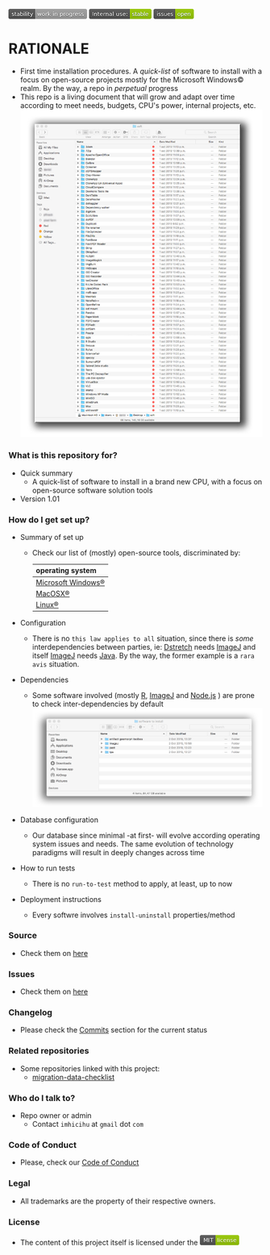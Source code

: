 ![stability-work_in_progress](images/477405737-stability_work_in_progress.png)
![internaluse-green](images/3847436881-internal_use_stable.png)
![issues-open](images/2944199103-issues_open.png)

# RATIONALE #

* First time installation procedures. A _quick-list_ of software to install with a focus on open-source projects mostly for the Microsoft Windows© realm. By the way, a repo in _perpetual_ progress
* This repo is a living document that will grow and adapt over time according to meet needs, budgets, CPU's power, internal projects, etc.
![software.png](images/1919189782-octubre-1-2019.jpg)

### What is this repository for? ###

* Quick summary
    - A quick-list of software to install in a brand new CPU, with a focus on open-source software solution tools
* Version 1.01

### How do I get set up? ###

* Summary of set up
    - Check our list of (mostly) open-source tools, discriminated by:

		| operating system |  
		|:--|
		| [Microsoft Windows®](pc_software_to_install.md) |
		| [MacOSX®](mac_software_to_install.md) |
		| [Linux®](linux_software_to_install.md) |  

* Configuration
    - There is no `this law applies to all` situation, since there is _some_ interdependencies between parties, ie: [Dstretch](dstretch/dstretch_(internal_use).md) needs [ImageJ](https://imagej.nih.gov/ij/index.html) and itself [ImageJ](https://imagej.nih.gov/ij/index.html) needs [Java](https://www.java.com/es/download/). By the way, the former example is a `rara avis` situation.
* Dependencies
    - Some software involved (mostly [R](https://www.r-project.org/), [ImageJ](https://imagej.nih.gov/ij/index.html) and [Node.js](https://nodejs.org/) ) are prone to check inter-dependencies by default 
 ![software.png](images/2206346255-2_install.png)
* Database configuration
    - Our database since minimal -at first- will evolve according operating system issues and needs. The same evolution of technology paradigms will result in deeply changes across time
* How to run tests
    - There is no `run-to-test` method to apply, at least, up to now
* Deployment instructions
    - Every softwre involves `install-uninstall` properties/method

### Source ###

* Check them on [here](https://bitbucket.org/imhicihu/software-installations/src)

### Issues ###

* Check them on [here](https://bitbucket.org/imhicihu/software-installations/issues)

### Changelog ###

* Please check the [Commits](https://bitbucket.org/imhicihu/software-installations/commits/) section for the current status

### Related repositories ###

* Some repositories linked with this project:
     - [migration-data-checklist](https://bitbucket.org/imhicihu/migration-data-checklist/src/master/)
     
### Who do I talk to? ###

* Repo owner or admin
    - Contact `imhicihu` at `gmail` dot `com`

### Code of Conduct

* Please, check our [Code of Conduct](code_of_conduct.md)

### Legal ###

* All trademarks are the property of their respective owners.

### License ###

* The content of this project itself is licensed under the ![MIT Licence](images/2049852260-MIT-license-green.png)
